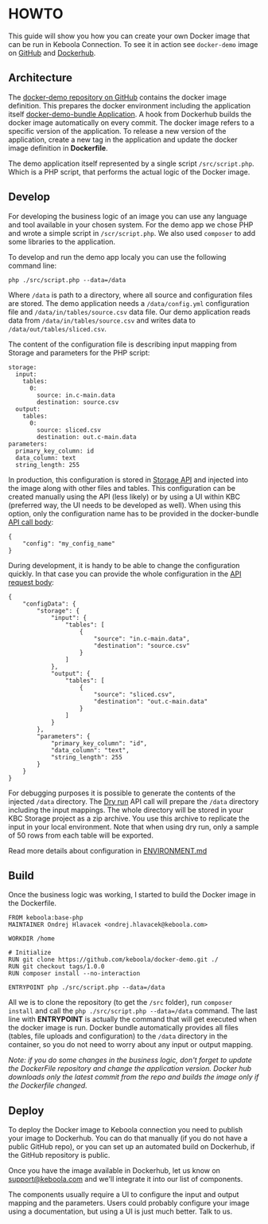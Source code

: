 # HOWTO

This guide will show you how you can create your own Docker image that can be run in Keboola Connection. To see it in action see `docker-demo` image on [GitHub](https://github.com/keboola/docker-demo) and [Dockerhub](https://registry.hub.docker.com/u/keboola/docker-demo/).


## Architecture

The [docker-demo repository on GitHub](https://github.com/keboola/docker-demo) contains the docker image
definition. This prepares the docker environment including the application itself [docker-demo-bundle Application](https://github.com/keboola/docker-demo-bundle). A hook from Dockerhub builds the docker image automatically on every commit. The docker image refers to a specific version of the application. To release a new version of the 
application, create a new tag in the application and update the docker image definition in **Dockerfile**. 


The demo application itself represented by a single script `/src/script.php`. Which is a PHP script, that performs the actual logic of the Docker image.


## Develop

For developing the business logic of an image you can use any language and tool available in your chosen system. For the demo app we chose PHP and wrote a simple script in `/scr/script.php`. We also used `composer` to add some libraries to the application.

To develop and run the demo app localy you can use the following command line:

	php ./src/script.php --data=/data
	
Where `/data` is path to a directory, where all source and configuration files are stored. The demo application needs a `/data/config.yml` configuration file and `/data/in/tables/source.csv` data file.
Our demo application reads data from `/data/in/tables/source.csv` and writes data to `/data/out/tables/sliced.csv`.

The content of the configuration file is describing input mapping from Storage and parameters for the PHP script:

	storage:
	  input:
	    tables:
	      0:
	        source: in.c-main.data
	        destination: source.csv
	  output:
	    tables:
	      0:
	        source: sliced.csv
	        destination: out.c-main.data
	parameters: 
	  primary_key_column: id
	  data_column: text
	  string_length: 255
	    	  	  	  	  
In production, this configuration is stored in [Storage API](http://docs.keboola.apiary.io/#components) and injected into the image along with other files and tables. This configuration can be created manually using the API (less likely) or by using a UI within KBC (preferred way, the UI needs to be developed as well). When using this option, only the configuration name has to be provided in the docker-bundle [API call body](http://docs.kebooladocker.apiary.io/#reference/run/create-a-job/stored-configuration):

	{
		"config": "my_config_name"
	}
 
During development, it is handy to be able to change the configuration quickly. In that case you can provide the whole configuration in the [API request body](http://docs.kebooladocker.apiary.io/#reference/run/create-a-job/custom-configuration):

	{
		"configData": {
			"storage": {
				"input": {
					"tables": [
						{
							"source": "in.c-main.data",
							"destination": "source.csv"
						}
					]
				},
				"output": {
					"tables": [
						{
							"source": "sliced.csv",
							"destination": "out.c-main.data"
						}
					]
				}
			},
			"parameters": {
				"primary_key_column": "id",
				"data_column": "text",
				"string_length": 255
			}
		}
	}
  

For debugging purposes it is possible to generate the contents of the injected `/data` directory. The [Dry run](http://docs.kebooladocker.apiary.io/#reference/dry-run) API call will prepare the `/data` directory including the input mappings. The whole directory will be stored in your KBC Storage project as a zip archive. You use this archive to replicate the input in your local environment. Note that when using dry run, only a sample of 50 rows from each table will be exported. 

Read more details about configuration in [ENVIRONMENT.md](ENVIRONMENT.md)


## Build

Once the business logic was working, I started to build the Docker image in the Dockerfile.

	FROM keboola:base-php
	MAINTAINER Ondrej Hlavacek <ondrej.hlavacek@keboola.com>
	
	WORKDIR /home
	
	# Initialize 
	RUN git clone https://github.com/keboola/docker-demo.git ./
	RUN git checkout tags/1.0.0
	RUN composer install --no-interaction

	ENTRYPOINT php ./src/script.php --data=/data

All we is to clone the repository (to get the `/src` folder), run `composer install` and call the `php ./src/script.php --data=/data` command. The last line with **ENTRYPOINT** is actually the command that 
will get executed when the docker image is run. Docker bundle automatically provides all files (tables, file uploads and configuration) to the `/data` directory in the container, so you do not need to worry about any input or output mapping. 

_Note: if you do some changes in the business logic, don't forget to update the DockerFile repository and change the application version. Docker hub downloads only the latest commit from the repo and builds the image only if the Dockerfile changed._


## Deploy

To deploy the Docker image to Keboola connection you need to publish your image to Dockerhub. You can do that manually (if you do not have a public GitHub repo), or you can set up an automated build on Dockerhub, if the GitHub repository is public.

Once you have the image available in Dockerhub, let us know on [support@keboola.com](mailto:support@keboola.com) and we'll integrate it into our list of components.

The components usually require a UI to configure the input and output mapping and the parameters. Users could probably configure your image using a documentation, but using a UI is just much better. Talk to us.

